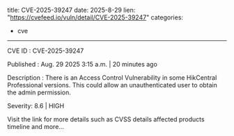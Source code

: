  
title: CVE-2025-39247
date: 2025-8-29
lien: "https://cvefeed.io/vuln/detail/CVE-2025-39247"
categories:
  - cve
---

CVE ID : CVE-2025-39247

Published :  Aug. 29
2025
3:15 a.m. | 20 minutes ago

Description : There is an Access Control Vulnerability in some HikCentral Professional versions. This could allow an unauthenticated user to obtain the admin permission.

Severity: 8.6 | HIGH

Visit the link for more details
such as CVSS details
affected products
timeline
and more...
